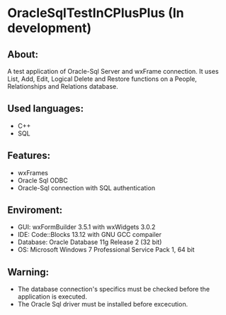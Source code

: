# OracleSqlTestInCPlusPlus (In development)


About:
------
A test application of Oracle-Sql Server and wxFrame connection. It uses List, Add, Edit, Logical Delete and Restore functions on a People, Relationships and Relations database.

Used languages:
---------------
- C++
- SQL


Features:
---------
- wxFrames
- Oracle Sql ODBC
- Oracle-Sql connection with SQL authentication


Enviroment:
-----------
- GUI: wxFormBuilder 3.5.1 with wxWidgets 3.0.2
- IDE: Code::Blocks 13.12 with GNU GCC compailer
- Database: Oracle Database 11g Release 2 (32 bit)
- OS: Microsoft Windows 7 Professional Service Pack 1, 64 bit


Warning:
--------
- The database connection's specifics must be checked before the application is executed.
- The Oracle Sql driver must be installed before excecution.
